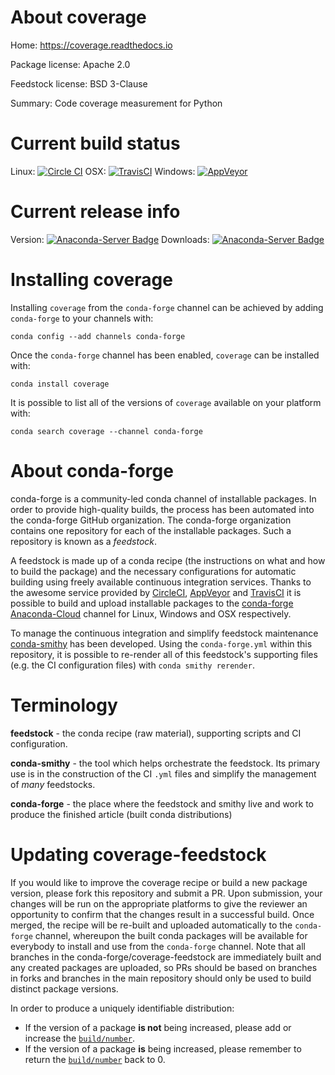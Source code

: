About coverage
==============

Home: https://coverage.readthedocs.io

Package license: Apache 2.0

Feedstock license: BSD 3-Clause

Summary: Code coverage measurement for Python



Current build status
====================

Linux: [![Circle CI](https://circleci.com/gh/conda-forge/coverage-feedstock.svg?style=shield)](https://circleci.com/gh/conda-forge/coverage-feedstock)
OSX: [![TravisCI](https://travis-ci.org/conda-forge/coverage-feedstock.svg?branch=master)](https://travis-ci.org/conda-forge/coverage-feedstock)
Windows: [![AppVeyor](https://ci.appveyor.com/api/projects/status/github/conda-forge/coverage-feedstock?svg=True)](https://ci.appveyor.com/project/conda-forge/coverage-feedstock/branch/master)

Current release info
====================
Version: [![Anaconda-Server Badge](https://anaconda.org/conda-forge/coverage/badges/version.svg)](https://anaconda.org/conda-forge/coverage)
Downloads: [![Anaconda-Server Badge](https://anaconda.org/conda-forge/coverage/badges/downloads.svg)](https://anaconda.org/conda-forge/coverage)

Installing coverage
===================

Installing `coverage` from the `conda-forge` channel can be achieved by adding `conda-forge` to your channels with:

```
conda config --add channels conda-forge
```

Once the `conda-forge` channel has been enabled, `coverage` can be installed with:

```
conda install coverage
```

It is possible to list all of the versions of `coverage` available on your platform with:

```
conda search coverage --channel conda-forge
```


About conda-forge
=================

conda-forge is a community-led conda channel of installable packages.
In order to provide high-quality builds, the process has been automated into the
conda-forge GitHub organization. The conda-forge organization contains one repository
for each of the installable packages. Such a repository is known as a *feedstock*.

A feedstock is made up of a conda recipe (the instructions on what and how to build
the package) and the necessary configurations for automatic building using freely
available continuous integration services. Thanks to the awesome service provided by
[CircleCI](https://circleci.com/), [AppVeyor](http://www.appveyor.com/)
and [TravisCI](https://travis-ci.org/) it is possible to build and upload installable
packages to the [conda-forge](https://anaconda.org/conda-forge)
[Anaconda-Cloud](http://docs.anaconda.org/) channel for Linux, Windows and OSX respectively.

To manage the continuous integration and simplify feedstock maintenance
[conda-smithy](http://github.com/conda-forge/conda-smithy) has been developed.
Using the ``conda-forge.yml`` within this repository, it is possible to re-render all of
this feedstock's supporting files (e.g. the CI configuration files) with ``conda smithy rerender``.


Terminology
===========

**feedstock** - the conda recipe (raw material), supporting scripts and CI configuration.

**conda-smithy** - the tool which helps orchestrate the feedstock.
                   Its primary use is in the construction of the CI ``.yml`` files
                   and simplify the management of *many* feedstocks.

**conda-forge** - the place where the feedstock and smithy live and work to
                  produce the finished article (built conda distributions)


Updating coverage-feedstock
===========================

If you would like to improve the coverage recipe or build a new
package version, please fork this repository and submit a PR. Upon submission,
your changes will be run on the appropriate platforms to give the reviewer an
opportunity to confirm that the changes result in a successful build. Once
merged, the recipe will be re-built and uploaded automatically to the
`conda-forge` channel, whereupon the built conda packages will be available for
everybody to install and use from the `conda-forge` channel.
Note that all branches in the conda-forge/coverage-feedstock are
immediately built and any created packages are uploaded, so PRs should be based
on branches in forks and branches in the main repository should only be used to
build distinct package versions.

In order to produce a uniquely identifiable distribution:
 * If the version of a package **is not** being increased, please add or increase
   the [``build/number``](http://conda.pydata.org/docs/building/meta-yaml.html#build-number-and-string).
 * If the version of a package **is** being increased, please remember to return
   the [``build/number``](http://conda.pydata.org/docs/building/meta-yaml.html#build-number-and-string)
   back to 0.
